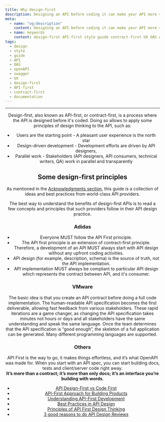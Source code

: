 ```yaml
---
title: Why design-first
description: Designing an API before coding it can make your API more sustainable and helpmeet the users where they are
meta:
  - name: "og:description"
    content: Designing an API before coding it can make your API more sustainable and helpmeet the users where they are
  - name: keywords
    content: design-first API-first style guide contract-first UX OAS API OpenAPI swagger documentation
tags:
  - design
  - style
  - guide
  - API
  - OAS
  - openAPI
  - swagger
  - UX
  - design-first
  - API-first
  - contract-first
  - documentation
---
```


<Header/>

---

Design-first, also known as API-first, or contract-first, is a process where the API is designed before it's coded.
Doing so allows to apply some principles of design thinking to the API, such as:

- Users are the starting point - A pleasant user experience is the north star
- Design-driven development - Development efforts are driven by API designers,
- Parallel work - Stakeholders (API designers, API consumers, technical writers, QA) work in parallel and transparently

## Some design-first principles

As mentioned in the [Acknowledgments section](../acknowledgements.md "Acknowledgements"), this guide is a collection
of ideas and best practices from world-class API providers.

The best way to understand the benefits of design-first APIs is
to read a few concepts and principles that such providers follow in their API design practice.

### Adidas

- Everyone MUST follow the API First principle.
- The API first principle is an extension of contract-first principle. Therefore, a development of an API MUST always start with API design without any upfront coding activities.
- API design (for example, description, schema) is the source of truth, not the API implementation.
- API implementation MUST always be compliant to particular API design which represents the contract between API, and it's consumer.

### VMware

The basic idea is that you create an API contract before doing a full code implementation.
The human-readable API specification becomes the first deliverable, allowing fast feedback from various stakeholders.
These rapid iterations are a game changer, as changing the API specification takes minutes not hours or days
and all stakeholders have the same understanding and speak the same language.
Once the team determines that the API specification is “good enough”,
the skeleton of a full application can be generated. Many different programming languages are supported.

### Others

API First is the way to go, it makes things effortless, and it’s what OpenAPI was made for. When you start with an API spec, you can start building docs, tests and client/server code right away.<br>
**It’s more than a contract; it’s more than only docs; it’s an interface you’re building with words**.

<RRead>

- [API Design-First vs Code First](https://apisyouwonthate.com/blog/api-design-first-vs-code-first "API Design-First vs Code First")
- [API-First Approach for Building Products](https://swagger.io/resources/articles/adopting-an-api-first-approach/ "API-First Approach")
- [Understanding API-First Development](https://tanzu.vmware.com/developer/guides/microservices/api-first-development/)
- [Best Practices in API Design](https://swagger.io/resources/articles/best-practices-in-api-design/)
- [Principles of API First Design Thinking](https://hackernoon.com/principles-of-api-first-design-thinking-x71t35c5)
- [3 good reasons to do API Design Reviews](http://apihandyman.io/3-good-reasons-to-do-api-design-reviews/)

</RRead>
